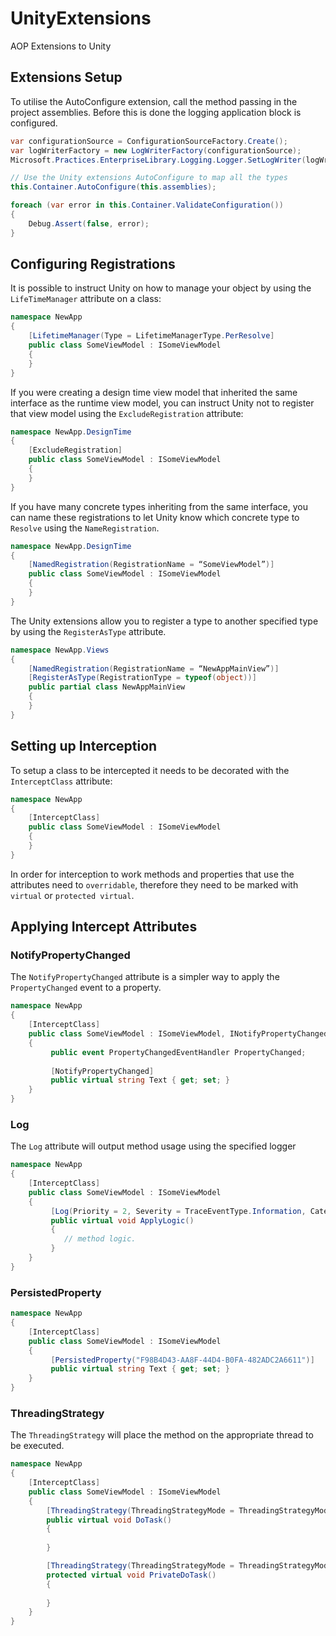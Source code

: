 UnityExtensions
===============

AOP Extensions to Unity

## Extensions Setup

To utilise the AutoConfigure extension, call the method passing in the project assemblies. Before this is done the logging application block is configured.

```csharp
var configurationSource = ConfigurationSourceFactory.Create();
var logWriterFactory = new LogWriterFactory(configurationSource);
Microsoft.Practices.EnterpriseLibrary.Logging.Logger.SetLogWriter(logWriterFactory.Create());

// Use the Unity extensions AutoConfigure to map all the types
this.Container.AutoConfigure(this.assemblies);

foreach (var error in this.Container.ValidateConfiguration())
{
    Debug.Assert(false, error);
}
```

## Configuring Registrations

It is possible to instruct Unity on how to manage your object by using the `LifeTimeManager` attribute on a class:
```csharp
namespace NewApp
{
    [LifetimeManager(Type = LifetimeManagerType.PerResolve]
    public class SomeViewModel : ISomeViewModel
    {
    }
}
```
If you were creating a design time view model that inherited the same interface as the runtime view model, you can instruct Unity not to register that view model using the `ExcludeRegistration` attribute:
```csharp
namespace NewApp.DesignTime
{
    [ExcludeRegistration]
    public class SomeViewModel : ISomeViewModel
    {
    }
}
```
If you have many concrete types inheriting from the same interface, you can name these registrations to let Unity know which concrete type to `Resolve` using the `NameRegistration`.
```csharp
namespace NewApp.DesignTime
{
    [NamedRegistration(RegistrationName = “SomeViewModel”)]
    public class SomeViewModel : ISomeViewModel
    {
    }
}
```
The Unity extensions allow you to register a type to another specified type by using the `RegisterAsType` attribute.
```csharp
namespace NewApp.Views
{
    [NamedRegistration(RegistrationName = “NewAppMainView”)]
    [RegisterAsType(RegistrationType = typeof(object))]
    public partial class NewAppMainView
    {
    }
}
```
## Setting up Interception
To setup a class to be intercepted it needs to be decorated with the `InterceptClass` attribute:
```csharp
namespace NewApp
{
    [InterceptClass]
    public class SomeViewModel : ISomeViewModel
    {
    }
}
```
In order for interception to work methods and properties that use the attributes need to `overridable`, therefore they need to be marked with `virtual` or `protected virtual`.
## Applying Intercept Attributes
### NotifyPropertyChanged
The `NotifyPropertyChanged` attribute is a simpler way to apply the `PropertyChanged` event to a property.

```csharp
namespace NewApp
{
    [InterceptClass]
    public class SomeViewModel : ISomeViewModel, INotifyPropertyChanged
    {
         public event PropertyChangedEventHandler PropertyChanged;
 
         [NotifyPropertyChanged]
         public virtual string Text { get; set; }
    }
}
```
### Log
The `Log` attribute will output method usage using the specified logger
```csharp
namespace NewApp
{
    [InterceptClass]
    public class SomeViewModel : ISomeViewModel
    {
         [Log(Priority = 2, Severity = TraceEventType.Information, Category = "ViewModels")]
         public virtual void ApplyLogic()
         {
            // method logic.
         }
    }
}
```
### PersistedProperty
```csharp
namespace NewApp
{
    [InterceptClass]
    public class SomeViewModel : ISomeViewModel
    {
         [PersistedProperty("F98B4D43-AA8F-44D4-B0FA-482ADC2A6611")]
         public virtual string Text { get; set; }
    }
}
```
### ThreadingStrategy
The `ThreadingStrategy` will place the method on the appropriate thread to be executed.
```csharp
namespace NewApp
{
    [InterceptClass]
    public class SomeViewModel : ISomeViewModel
    {
        [ThreadingStrategy(ThreadingStrategyMode = ThreadingStrategyMode.Background)]
        public virtual void DoTask()
        {
            
        }

        [ThreadingStrategy(ThreadingStrategyMode = ThreadingStrategyMode.NewBackground)]
        protected virtual void PrivateDoTask()
        {
            
        }
    }
}
```
